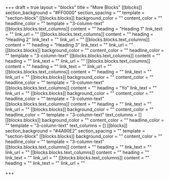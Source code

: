 +++
draft = true
layout = "blocks"
title = "More Blocks"
[[blocks]]
section_background = "#FF0000"
section_spacing = ""
template = "section-block"
[[blocks.blocks]]
background_color = ""
content_color = ""
headline_color = ""
template = "3-column-text"
[[blocks.blocks.text_columns]]
content = ""
heading = "Heading 1"
link_text = ""
link_url = ""
[[blocks.blocks.text_columns]]
content = ""
heading = "Heading 2"
link_text = ""
link_url = ""
[[blocks.blocks.text_columns]]
content = ""
heading = "Heading 3"
link_text = ""
link_url = ""
[[blocks.blocks]]
background_color = ""
content_color = ""
headline_color = ""
template = "3-column-text"
[[blocks.blocks.text_columns]]
content = ""
heading = ""
link_text = ""
link_url = ""
[[blocks.blocks.text_columns]]
content = ""
heading = ""
link_text = ""
link_url = ""
[[blocks.blocks.text_columns]]
content = ""
heading = ""
link_text = ""
link_url = ""
[[blocks.blocks]]
background_color = ""
content_color = ""
headline_color = ""
template = "3-column-text"
[[blocks.blocks.text_columns]]
content = ""
heading = "Yo"
link_text = ""
link_url = ""
[[blocks.blocks]]
background_color = ""
content_color = ""
headline_color = ""
template = "3-column-text"
[[blocks.blocks.text_columns]]
content = ""
heading = ""
link_text = ""
link_url = ""
[[blocks.blocks]]
background_color = ""
content_color = ""
headline_color = ""
template = "3-column-text"
text_columns = []
[[blocks.blocks]]
background_color = ""
content_color = ""
headline_color = ""
template = "3-column-text"
text_columns = []
[[blocks]]
section_background = "#4A90E2"
section_spacing = ""
template = "section-block"
[[blocks.blocks]]
background_color = ""
content_color = ""
headline_color = ""
template = "3-column-text"
[[blocks.blocks.text_columns]]
content = ""
heading = ""
link_text = ""
link_url = ""
[[blocks.blocks.text_columns]]
content = ""
heading = ""
link_text = ""
link_url = ""
[[blocks.blocks.text_columns]]
content = ""
heading = ""
link_text = ""
link_url = ""

+++
